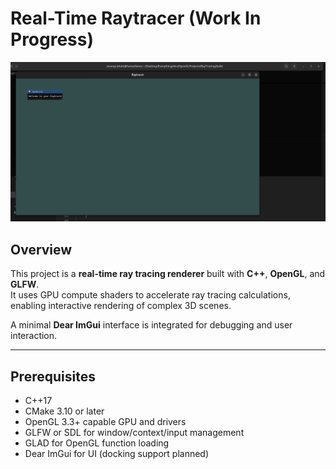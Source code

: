 # Real-Time Raytracer (Work In Progress)

![Preview](docs/images/welcome.png)

## Overview

This project is a **real-time ray tracing renderer** built with **C++**, **OpenGL**, and **GLFW**.  
It uses GPU compute shaders to accelerate ray tracing calculations, enabling interactive rendering of complex 3D scenes.  

A minimal **Dear ImGui** interface is integrated for debugging and user interaction.

---

## Prerequisites

- C++17
- CMake 3.10 or later  
- OpenGL 3.3+ capable GPU and drivers  
- GLFW or SDL for window/context/input management  
- GLAD for OpenGL function loading  
- Dear ImGui for UI (docking support planned)  

